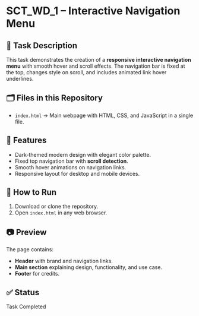 # SCT_WD_1 – Interactive Navigation Menu

## 📌 Task Description
This task demonstrates the creation of a **responsive interactive navigation menu** with smooth hover and scroll effects. The navigation bar is fixed at the top, changes style on scroll, and includes animated link hover underlines.

## 🗂 Files in this Repository
- `index.html` → Main webpage with HTML, CSS, and JavaScript in a single file.

## 🎨 Features
- Dark-themed modern design with elegant color palette.
- Fixed top navigation bar with **scroll detection**.
- Smooth hover animations on navigation links.
- Responsive layout for desktop and mobile devices.

## 🚀 How to Run
1. Download or clone the repository.
2. Open `index.html` in any web browser.

## 📷 Preview
The page contains:
- **Header** with brand and navigation links.
- **Main section** explaining design, functionality, and use case.
- **Footer** for credits.

## ✅ Status
Task Completed
